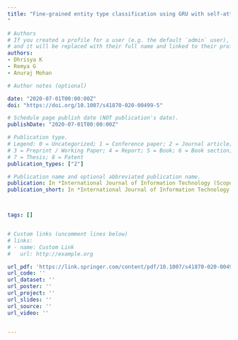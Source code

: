 ```yaml
---
title: "Fine-grained entity type classification using GRU with self-attention
"

# Authors
# If you created a profile for a user (e.g. the default `admin` user), write the username (folder name) here 
# and it will be replaced with their full name and linked to their profile.
authors:
- Dhrisya K
- Remya G
- Anuraj Mohan

# Author notes (optional)

date: "2020-07-01T00:00:00Z"
doi: "https://doi.org/10.1007/s41870-020-00499-5"

# Schedule page publish date (NOT publication's date).
publishDate: "2020-07-01T00:00:00Z"

# Publication type.
# Legend: 0 = Uncategorized; 1 = Conference paper; 2 = Journal article;
# 3 = Preprint / Working Paper; 4 = Report; 5 = Book; 6 = Book section;
# 7 = Thesis; 8 = Patent
publication_types: ["2"]

# Publication name and optional abbreviated publication name.
publication: In *International Journal of Information Technology (Scopus), Springer*
publication_short: In *International Journal of Information Technology (Scopus), Springer*



tags: []


# Custom links (uncomment lines below)
# links:
# - name: Custom Link
#   url: http://example.org

url_pdf: 'https://link.springer.com/content/pdf/10.1007/s41870-020-00499-5.pdf'
url_code: ''
url_dataset: ''
url_poster: ''
url_project: ''
url_slides: ''
url_source: ''
url_video: ''


---
```


